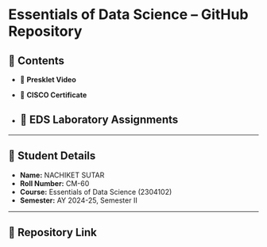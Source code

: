 
# Essentials of Data Science – GitHub Repository

## 📂 Contents

- 🎥 **Presklet Video**  

- 📜 **CISCO Certificate**  
  
- 🧪 **EDS Laboratory Assignments**  
  - 

---

## 👤 Student Details

- **Name:** NACHIKET SUTAR 
- **Roll Number:** CM-60  
- **Course:** Essentials of Data Science (2304102)  
- **Semester:** AY 2024-25, Semester II

---

## 🔗 Repository Link

